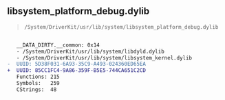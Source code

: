 ## libsystem_platform_debug.dylib

> `/System/DriverKit/usr/lib/system/libsystem_platform_debug.dylib`

```diff

   __DATA_DIRTY.__common: 0x14
   - /System/DriverKit/usr/lib/system/libdyld.dylib
   - /System/DriverKit/usr/lib/system/libsystem_kernel.dylib
-  UUID: 5D38F031-6A93-35C9-A493-024360ED65EA
+  UUID: 85CC1FC4-9A86-359F-B5E5-744CA651C2CD
   Functions: 215
   Symbols:   259
   CStrings:  48

```
